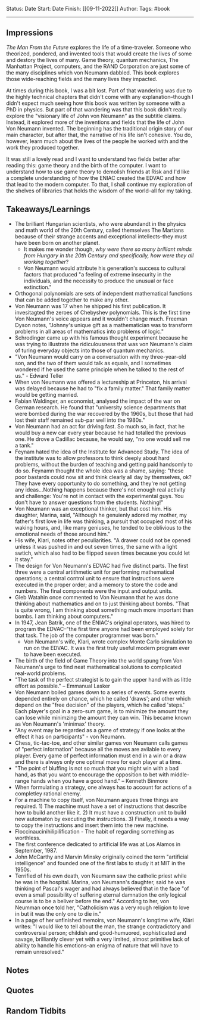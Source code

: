 Status:
Date Start: 
Date Finish: [[09-11-2022]]
Author:
Tags: #book
***
## Impressions
*The Man From the Future* explores the life of a time-traveler. Someone who theorized, pondered, and invented tools that would create the lives of some and destory the lives of many. Game theory, quantum mechanics, The Manhattan Project, computers, and the RAND Corporation are just some of the many disciplines which von Neumann dabbled. This book explores those wide-reaching fields and the many lives they impacted.

At times during this book, I was a bit lost. Part of that wandering was due to the highly technical chapters that didn't come with any explanation–though I didn't expect much seeing how this book was written by someone with a PhD in physics. But part of that wandering was that this book didn't really explore the "visionary life of John von Neumann" as the subtitle claims. Instead, it explored more of the inventions and fields that the life of John Von Neumann invented. The beginning has the traditional origin story of our main character, but after that, the narrative of his life isn't cohesive. You do, however, learn much about the lives of the people he worked with and the work they produced together.

It was still a lovely read and I want to understand two fields better after reading this: game theory and the birth of the computer. I want to understand how to use game theory to demolish friends at Risk and I'd like a complete understanding of how the ENIAC created the EDVAC and how that lead to the modern computer. To that, I shall continue my exploration of the shelves of libraries that holds the wisdom of the world–all for my taking.


## Takeaways/Learnings
- The brilliant Hungarian scientists, who were abundandt in the physics and math world of the 20th Century, called themselves The Martians because of their strange accents and exceptional intellects–they must have been born on another planet.
	- It makes me wonder though, *why were there so many brilliant minds from Hungary in the 20th Century and specifically, how were they all working together*?
	- Von Neumann would attribute his generation's success to cultural factors that produced "a feeling of extreme insecurity in the individuals, and the necessity to produce the unusual or face extinction."
- Orthogonal polynomials are sets of independent mathematical functions that can be added together to make any other.
- Von Neumann was 17 when he shipped his first publication. It invesitagted the zeroes of Chebyshev polynomials. This is the first time Von Neumann's voice appears and it wouldn't change much. Freeman Dyson notes, "Johnny's unique gift as a mathematician was to transform problems in all areas of mathematics into problems of logic."
- Schrodinger came up with his famous thought experiment because he was trying to illustrate the ridiculousness that was von Neumann's claim of turing everyday objects into those of quantum mechanics.
- "Von Neumann would carry on a conversation with my three-year-old son, and the two of them would talk as equals, and I sometimes wondered if he used the same principle when he talked to the rest of us." - Edward Teller
- When von Neumann was offered a lectureship at Princeton, his arrival was delayed because he had to "fix a family matter." That family matter would be getting married. 
- Fabian Waldinger, an economist, analysed the impact of the war on German research. He found that "university science departments that were bombed during the war recovered by the 1960s, but those that had lost their staff remained sub-par well into the 1980s."
- Von Neumann had an act for driving fast. So much so, in fact, that he would buy a new car every year because he had totalled the previous one. He drove a Cadillac because, he would say, "no one would sell me a tank."
- Feynam hated the idea of the Institute for Advanced Study. The idea of the institute was to allow professors to think deeply about hard problems, without the burden of teaching and getting paid handsomly to do so. Feynamn thought the whole idea was a shame, saying: "these poor bastards could now sit and think clearly all day by themselves, ok? They have every opportunity to do something, and they're not getting any ideas...Nothing happens because there's not enough real activity and challenge: You're not in contact with the experimental guys. You don't have to answer questions from the students. Nothing!"
- Von Neumann was an exceptional thinker, but that cost him. His daughter, Marina, said, "Although he genuienly adored my mother, my father's first love in life was thinking, a pursuit that occupied most of his waking hours, and, like many geniuses, he tended to be oblivious to the emotional needs of those around him."
- His wife, Klari, notes other peculiarities. "A drawer could not be opened unless it was pushed in and out seven times, the same with a light swtich, which also had to be flipped seven times because you could let it stay."
- The design for Von Neumann's EDVAC had five distinct parts. The first three were a central artithmetic unit for performing mathematical operations; a central control unit to ensure that instructions were executed in the proper order; and a memory to store the code and numbers. The final components were the input and output units.
- Gleb Watahin once commented to Von Neumann that he was done thinking about mathematics and on to just thinking about bombs. "That is quite wrong, I am thinking about something much more important than bombs. I am thinking about computers."
- In 1947, Jean Batrik, one of the ENIAC's original operators, was hired to program the EDVAC–"the first time anyone had been employed solely for that task. The job of the computer programmer was born."
	- Von Neumann's wife, Klari, wrote complex Monte Carlo simulation to run on the EDVAC. It was the first truly useful modern program ever to have been executed. 
- The birth of the field of Game Theory into the world spung from Von Neumann's urge to find neat mathematical solutions to complicated real-world problems. 
- "The task of the perfect strategist is to gain the upper hand with as little effort as possible." – Emmanual Lasker
- Von Neumann boiled games down to a series of events. Some events depended entirely on chance, which he called 'draws'; and other which depend on the "free decision" of the players, which he called 'steps.' Each player's goal in a zero-sum game, is to minimize the amount they can lose while minimzing the amount they can win. This became known as Von Neumann's 'minimax' theory.
- "Any event may be regarded as a game of strategy if one looks at the effect it has on participants" - von Neumann.
- Chess, tic-tac-toe, and other similar games von Neumann calls games of "perfect information" because all the moves are avilable to every player. Every game of perfect information must end in a win or a draw and there is always only one optimal move for each player at a time.
- "The point of bluffing is not so much that you might win with a bad hand, as that you want to encourage the opposition to bet with middle-range hands when you have a good hand." – Kenneth Binmore
- When formulating a strategy, one always has to account for actions of a completley rational enemy.
- For a machine to copy itself, von Neumann argues three things are required. 1) The machine must have a set of instructions that describe how to build another like it. 2) It must have a construction unit to build new automaton by executing the instructions. 3) Finally, it needs a way to copy the instructions and insert them into the new machine. 
- Floccinaucinihilipilification - The habit of regarding something as worthless.
- The first conference dedicated to artificial life was at Los Alamos in September, 1987.
- John McCarthy and Marvin Minsky originally coined the term "artificial intelligence" and founded one of the first labs to study it at MIT in the 1950s.
- Terrified of his own death, von Neumann saw the catholic priest while he was in the hospital. Marina, von Neumann's daughter, said he was thinking of Pascal's wager and had always believed that in the face "of even a small possibility of suffering eternal damnation the only logical course is to be a beliver before the end." According to her, von Neumman once told her, "Catholicism was a very rough religion to love in but it was the only one to die in."
- In a page of her unfinished memoirs, von Neumann's longtime wife, Klári writes: "I would like to tell about the man, the strange contradictory and controversial person; childish and good-humuored, sophisticated and savage, brilliantly clever yet with a very limited, almost primitive lack of ability to handle his emotions–an enigma of nature that will have to remain unresolved."
## Notes

## Quotes
## Random Tidbits

